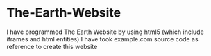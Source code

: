 # The-Earth-Website
I have programmed The Earth Website by using html5
(which include iframes and html entities)
I have took example.com source code as reference to create this website
